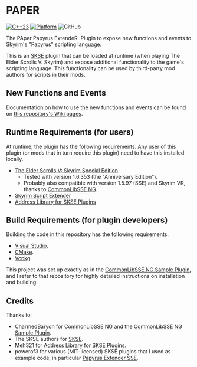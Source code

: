 # PAPER
[![C++23](https://img.shields.io/static/v1?label=standard&message=C%2B%2B23&color=blue&logo=c%2B%2B&&logoColor=white&style=flat)](https://en.cppreference.com/w/cpp/compiler_support)
[![Platform](https://img.shields.io/static/v1?label=platform&message=windows&color=dimgray&style=flat)](#)
![GitHub](https://img.shields.io/github/license/DennisSoemers/PAPER)

The PAper Papyrus ExtendeR. Plugin to expose new functions and events to Skyrim's "Papyrus" scripting language.

This is an [SKSE](https://skse.silverlock.org/) plugin that can be loaded at runtime (when playing The Elder Scrolls V: Skyrim) and expose additional functionality to the game's scripting language. This functionality can be used by third-party mod authors for scripts in their mods.

## New Functions and Events

Documentation on how to use the new functions and events can be found on [this repository's Wiki pages](https://github.com/DennisSoemers/PAPER/wiki).

## Runtime Requirements (for users)

At runtime, the plugin has the following requirements. Any user of this plugin (or mods that in turn require this plugin) need to have this installed locally.

- [The Elder Scrolls V: Skyrim Special Edition](https://store.steampowered.com/app/489830/The_Elder_Scrolls_V_Skyrim_Special_Edition/).
  - Tested with version 1.6.353 (the "Anniversary Edition").
  - Probably also compatible with version 1.5.97 (SSE) and Skyrim VR, thanks to [CommonLibSSE NG](https://github.com/CharmedBaryon/CommonLibSSE-NG).
- [Skyrim Script Extender](https://skse.silverlock.org/)
- [Address Library for SKSE Plugins](https://www.nexusmods.com/skyrimspecialedition/mods/32444)

## Build Requirements (for plugin developers)

Building the code in this repository has the following requirements.

- [Visual Studio](https://visualstudio.microsoft.com/).
- [CMake](https://cmake.org/).
- [Vcpkg](https://github.com/microsoft/vcpkg).

This project was set up exactly as in the [CommonLibSSE NG Sample Plugin](https://gitlab.com/colorglass/commonlibsse-sample-plugin), and I refer to that repository for highly detailed instructions on installation and building.

## Credits

Thanks to:
- CharmedBaryon for [CommonLibSSE NG](https://github.com/CharmedBaryon/CommonLibSSE-NG) and the [CommonLibSSE NG Sample Plugin](https://gitlab.com/colorglass/commonlibsse-sample-plugin).
- The SKSE authors for [SKSE](http://skse.silverlock.org/).
- Meh321 for [Address Library for SKSE Plugins](https://www.nexusmods.com/skyrimspecialedition/mods/32444).
- powerof3 for various (MIT-licensed) SKSE plugins that I used as example code, in particular [Papyrus Extender SSE](https://github.com/powerof3/PapyrusExtenderSSE).
